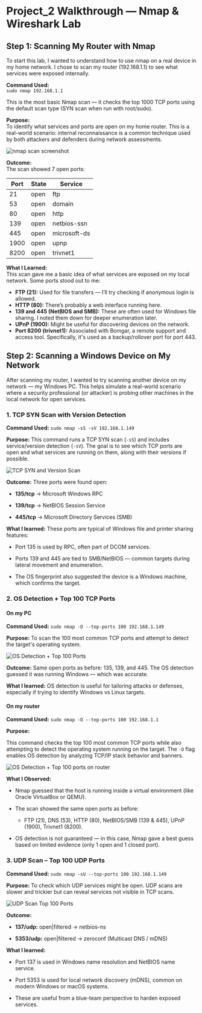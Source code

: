 # Project_2 Walkthrough — Nmap & Wireshark Lab

## Step 1: Scanning My Router with Nmap

To start this lab, I wanted to understand how to use nmap on a real device in my home network. I chose to scan my router (192.168.1.1) to see what services were exposed internally.  

**Command Used:**  
`sudo nmap 192.168.1.1`  

This is the most basic Nmap scan — it checks the top 1000 TCP ports using the default scan type (SYN scan when run with root/sudo).

**Purpose:**  
To identify what services and ports are open on my home router. This is a real-world scenario: internal reconnaissance is a common technique used by both attackers and defenders during network assessments.

![nmap scan screenshot](screenshots/Nmap_start.png)

**Outcome:**  
The scan showed 7 open ports:

| Port  | State | Service     |
|-------|-------|-------------|
| 21    | open  | ftp         |
| 53    | open  | domain      |
| 80    | open  | http        |
| 139   | open  | netbios-ssn |
| 445   | open  | microsoft-ds|
| 1900  | open  | upnp        |
| 8200  | open  | trivnet1    |

**What I Learned:**  
This scan gave me a basic idea of what services are exposed on my local network. Some ports stood out to me:

- **FTP (21):** Used for file transfers — I’ll try checking if anonymous login is allowed.
- **HTTP (80):** There’s probably a web interface running here.
- **139 and 445 (NetBIOS and SMB):** These are often used for Windows file sharing. I noted them down for deeper enumeration later.
- **UPnP (1900):** Might be useful for discovering devices on the network.
- **Port 8200 (trivnet1):** Associated with Bomgar, a remote support and access tool. Specifically, it's used as a backup/rollover port for port 443.


## Step 2: Scanning a Windows Device on My Network
After scanning my router, I wanted to try scanning another device on my network — my Windows PC. This helps simulate a real-world scenario where a security professional (or attacker) is probing other machines in the local network for open services.

### 1. TCP SYN Scan with Version Detection

**Command Used:**
`sudo nmap -sS -sV 192.168.1.149`

**Purpose:**
This command runs a TCP SYN scan (`-sS`) and includes service/version detection (`-sV`). The goal is to see which TCP ports are open and what services are running on them, along with their versions if possible.

![TCP SYN and Version Scan](screenshots/TCP-SYN-and-Version-Scan.png)

**Outcome:**
Three ports were found open:

- **135/tcp** → Microsoft Windows RPC

- **139/tcp** → NetBIOS Session Service

- **445/tcp** → Microsoft Directory Services (SMB)

**What I learned:**
These ports are typical of Windows file and printer sharing features:

- Port 135 is used by RPC, often part of DCOM services.

- Ports 139 and 445 are tied to SMB/NetBIOS — common targets during lateral movement and enumeration.

- The OS fingerprint also suggested the device is a Windows machine, which confirms the target.


### 2. OS Detection + Top 100 TCP Ports

#### On my PC

**Command Used:**
`sudo nmap -O --top-ports 100 192.168.1.149`

**Purpose:**
To scan the 100 most common TCP ports and attempt to detect the target's operating system.

![OS Detection + Top 100 Ports](screenshots/OS-Detection-Top-100-ports-on-my-PC.png)

**Outcome:**
Same open ports as before: 135, 139, and 445.
The OS detection guessed it was running Windows — which was accurate.

**What I learned:**
OS detection is useful for tailoring attacks or defenses, especially if trying to identify Windows vs Linux targets.


#### On my router

**Command Used:**
`sudo nmap -O --top-ports 100 192.168.1.1`

**Purpose:**

This command checks the top 100 most common TCP ports while also attempting to detect the operating system running on the target. The `-O` flag enables OS detection by analyzing TCP/IP stack behavior and banners.

![OS Detection + Top 100 ports on router](screenshots/OS-Detection-and-Top-100-ports.png)

**What I Observed:**

- Nmap guessed that the host is running inside a virtual environment (like Oracle VirtualBox or QEMU).

- The scan showed the same open ports as before:

	- FTP (21), DNS (53), HTTP (80), NetBIOS/SMB (139 & 445), UPnP (1900), Trivnet1 (8200).

- OS detection is not guaranteed — in this case, Nmap gave a best guess based on limited evidence (only 1 open and 1 closed port).

### 3. UDP Scan – Top 100 UDP Ports

**Command Used:**
`sudo nmap -sU --top-ports 100 192.168.1.149`

**Purpose:**
To check which UDP services might be open. UDP scans are slower and trickier but can reveal services not visible in TCP scans.

![UDP Scan Top 100 Ports](screenshots/UDP-Scan.png)

**Outcome:**

- **137/udp:** open|filtered → netbios-ns

- **5353/udp:** open|filtered → zeroconf (Multicast DNS / mDNS)

**What I learned:**

- Port 137 is used in Windows name resolution and NetBIOS name service.

- Port 5353 is used for local network discovery (mDNS), common on modern Windows or macOS systems.

- These are useful from a blue-team perspective to harden exposed services.

